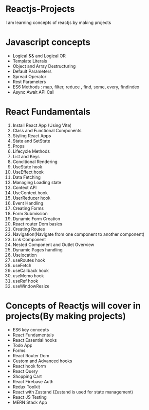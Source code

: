 # Reactjs-Projects
I am learning concepts of reactjs by making projects

# Javascript concepts
* Logical && and Logical OR
* Template Literals
* Object and Array Destructuring
* Default Parameters
* Spread Operator
* Rest Parameters
* ES6 Methods : map, filter, reduce , find, some, every, findIndex
* Async Await API Call

# React Fundamentals
1. Install React App (Using Vite)
2. Class and Functional Components
3. Styling React Apps
4. State and SetState
5. Props
6. Lifecycle Methods
7. List and Keys
8. Conditional Rendering
9. UseState hook
10. UseEffect hook
11. Data Fetching
11. Managing Loading state
12. Context API 
13. UseContext hook
14. UserReducer hook
15. Event Handling
16. Creating Forms
17. Form Submission
18. Dynamic Form Creation 
19. React router Dom basics
20. Creating Routes
21. Navigation(Navigate from one component to another component)
22. Link Component
23. Nested Component and Outlet Overview
24. Dynamic Pages handling
25. Uselocation
26. useRoutes hook
27. useFetch
28. useCallback hook
29. useMemo hook
30. useRef hook
31. useWindowResize

# Concepts of Reactjs will cover in projects(By making projects)
* ES6 key concepts
* React Fundamentals
* React Essential hooks
* Todo App
* Forms
* React Router Dom
* Custom and Advanced hooks
* React hook form
* React Query
* Shopping Cart
* React Firebase Auth
* Redux Toolkit
* React with Zustand (Zustand is used for state management)
* React JS Testing
* MERN Stack App

